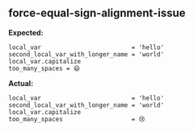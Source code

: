 ## force-equal-sign-alignment-issue

**Expected:**
```
local_var                         = 'hello'
second_local_var_with_longer_name = 'world'
local_var.capitalize
too_many_spaces = 😄
```
**Actual:**
```
local_var                         = 'hello'
second_local_var_with_longer_name = 'world'
local_var.capitalize
too_many_spaces                   = 😢
```

